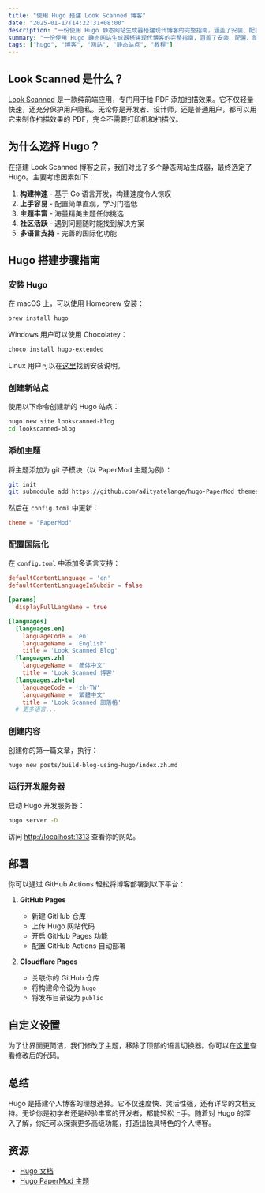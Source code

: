 ```yaml
---
title: "使用 Hugo 搭建 Look Scanned 博客"
date: "2025-01-17T14:22:31+08:00"
description: "一份使用 Hugo 静态网站生成器搭建现代博客的完整指南，涵盖了安装、配置、部署和自定义技巧，适合初学者和有经验的开发者。"
summary: "一份使用 Hugo 静态网站生成器搭建现代博客的完整指南，涵盖了安装、配置、部署和自定义技巧，适合初学者和有经验的开发者。"
tags: ["hugo", "博客", "网站", "静态站点", "教程"]
---
```


## Look Scanned 是什么？

[Look Scanned](https://lookscanned.io) 是一款纯前端应用，专门用于给 PDF 添加扫描效果。它不仅轻量快速，还充分保护用户隐私。无论你是开发者、设计师，还是普通用户，都可以用它来制作扫描效果的 PDF，完全不需要打印机和扫描仪。

## 为什么选择 Hugo？

在搭建 Look Scanned 博客之前，我们对比了多个静态网站生成器，最终选定了 Hugo。主要考虑因素如下：

1. **构建神速** - 基于 Go 语言开发，构建速度令人惊叹
2. **上手容易** - 配置简单直观，学习门槛低
3. **主题丰富** - 海量精美主题任你挑选
4. **社区活跃** - 遇到问题随时能找到解决方案
5. **多语言支持** - 完善的国际化功能

## Hugo 搭建步骤指南

### 安装 Hugo

在 macOS 上，可以使用 Homebrew 安装：

```bash
brew install hugo
```

Windows 用户可以使用 Chocolatey：

```bash
choco install hugo-extended
```

Linux 用户可以在[这里](https://gohugo.io/installation/linux/)找到安装说明。

### 创建新站点

使用以下命令创建新的 Hugo 站点：

```bash
hugo new site lookscanned-blog
cd lookscanned-blog
```

### 添加主题

将主题添加为 git 子模块（以 PaperMod 主题为例）：

```bash
git init
git submodule add https://github.com/adityatelange/hugo-PaperMod themes/PaperMod
```

然后在 `config.toml` 中更新：

```toml
theme = "PaperMod"
```

### 配置国际化

在 `config.toml` 中添加多语言支持：

```toml
defaultContentLanguage = 'en'
defaultContentLanguageInSubdir = false

[params]
  displayFullLangName = true

[languages]
  [languages.en]
    languageCode = 'en'
    languageName = 'English'
    title = 'Look Scanned Blog'
  [languages.zh]
    languageName = '简体中文'
    title = 'Look Scanned 博客'
  [languages.zh-tw]
    languageCode = 'zh-TW'
    languageName = '繁體中文'
    title = 'Look Scanned 部落格'
  # 更多语言...
```

### 创建内容

创建你的第一篇文章，执行：

```bash
hugo new posts/build-blog-using-hugo/index.zh.md
```

### 运行开发服务器

启动 Hugo 开发服务器：

```bash
hugo server -D
```

访问 [http://localhost:1313](http://localhost:1313) 查看你的网站。

## 部署

你可以通过 GitHub Actions 轻松将博客部署到以下平台：

1. **GitHub Pages**

   - 新建 GitHub 仓库
   - 上传 Hugo 网站代码
   - 开启 GitHub Pages 功能
   - 配置 GitHub Actions 自动部署

2. **Cloudflare Pages**
   - 关联你的 GitHub 仓库
   - 将构建命令设为 `hugo`
   - 将发布目录设为 `public`

## 自定义设置

为了让界面更简洁，我们修改了主题，移除了顶部的语言切换器。你可以在[这里](https://github.com/lookscanned/lookscanned-blog/blob/main/layouts/partials/header.html)查看修改后的代码。

## 总结

Hugo 是搭建个人博客的理想选择。它不仅速度快、灵活性强，还有详尽的文档支持。无论你是初学者还是经验丰富的开发者，都能轻松上手。随着对 Hugo 的深入了解，你还可以探索更多高级功能，打造出独具特色的个人博客。

## 资源

- [Hugo 文档](https://gohugo.io/documentation/)
- [Hugo PaperMod 主题](https://github.com/adityatelange/hugo-PaperMod)
